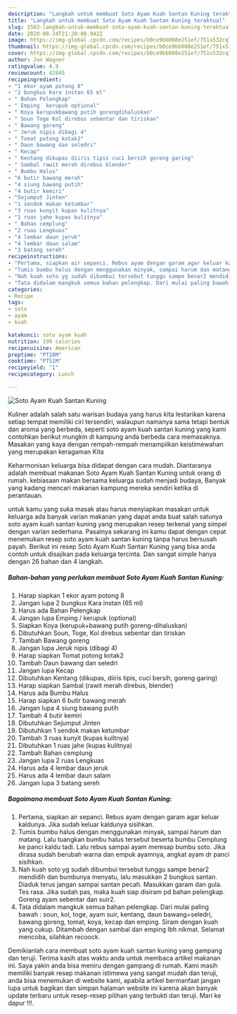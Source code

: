```yaml
---
description: "Langkah untuk membuat Soto Ayam Kuah Santan Kuning teraktual"
title: "Langkah untuk membuat Soto Ayam Kuah Santan Kuning teraktual"
slug: 1503-langkah-untuk-membuat-soto-ayam-kuah-santan-kuning-teraktual
date: 2020-08-24T21:20:08.942Z
image: https://img-global.cpcdn.com/recipes/b0ce9bb008e251ef/751x532cq70/soto-ayam-kuah-santan-kuning-foto-resep-utama.jpg
thumbnail: https://img-global.cpcdn.com/recipes/b0ce9bb008e251ef/751x532cq70/soto-ayam-kuah-santan-kuning-foto-resep-utama.jpg
cover: https://img-global.cpcdn.com/recipes/b0ce9bb008e251ef/751x532cq70/soto-ayam-kuah-santan-kuning-foto-resep-utama.jpg
author: Jon Wagner
ratingvalue: 4.9
reviewcount: 42845
recipeingredient:
- "1 ekor ayam potong 8"
- "2 bungkus Kara instan 65 ml"
- " Bahan Pelengkap"
- " Emping  kerupuk optional"
- " Koya kerupukbawang putih gorengdihaluskan"
- " Soun Toge Kol direbus sebentar dan tiriskan"
- " Bawang goreng"
- " Jeruk nipis dibagi 4"
- " Tomat potong kotak2"
- " Daun bawang dan seledri"
- " Kecap"
- " Kentang dikupas diiris tipis cuci bersih goreng garing"
- " Sambal rawit merah direbus blender"
- " Bumbu Halus"
- "6 butir bawang merah"
- "4 siung bawang putih"
- "4 butir kemiri"
- "Sejumput Jinten"
- "1 sendok makan ketumbar"
- "3 ruas kunyit kupas kulitnya"
- "1 ruas jahe kupas kulitnya"
- " Bahan cemplung"
- "2 ruas Lengkuas"
- "4 lembar daun jeruk"
- "4 lembar daun salam"
- "3 batang sereh"
recipeinstructions:
- "Pertama, siapkan air sepanci. Rebus ayam dengan garam agar keluar kaldunya. Jika sudah keluar kaldunya sisihkan."
- "Tumis bumbu halus dengan menggunakan minyak, sampai harum dan matang. Lalu tuangkan bumbu halus tersebut beserta bumbu Cemplung ke panci kaldu tadi. Lalu rebus sampai ayam meresap bumbu soto. Jika dirasa sudah berubah warna dan empuk ayamnya, angkat ayam dr panci sisihkan."
- "Nah kuah soto yg sudah dibumbui tersebut tunggu sampe benar2 mendidih dan bumbunya menyatu, lalu masukkan 2 bungkus santan. Diaduk terus jangan sampai santan pecah. Masukkan garam dan gula. Tes rasa. Jika sudah pas, maka kuah siap disiram pd bahan pelengkap. Goreng ayam sebentar dan suir2."
- "Tata didalam mangkuk semua bahan pelengkap. Dari mulai paling bawah : soun, kol, toge, ayam suir, kentang, daun bawang+seledri, bawang goreng, tomat, koya, kecap dan emping. Siram dengan kuah yang cukup. Ditambah dengan sambal dan emping lbh nikmat. Selamat mencoba, silahkan recoock."
categories:
- Recipe
tags:
- soto
- ayam
- kuah

katakunci: soto ayam kuah 
nutrition: 199 calories
recipecuisine: American
preptime: "PT28M"
cooktime: "PT51M"
recipeyield: "1"
recipecategory: Lunch

---
```



![Soto Ayam Kuah Santan Kuning](https://img-global.cpcdn.com/recipes/b0ce9bb008e251ef/751x532cq70/soto-ayam-kuah-santan-kuning-foto-resep-utama.jpg)

Kuliner adalah salah satu warisan budaya yang harus kita lestarikan karena setiap tempat memiliki ciri tersendiri, walaupun namanya sama tetapi bentuk dan aroma yang berbeda, seperti soto ayam kuah santan kuning yang kami contohkan berikut mungkin di kampung anda berbeda cara memasaknya. Masakan yang kaya dengan rempah-rempah menampilkan keistimewahan yang merupakan keragaman Kita



Keharmonisan keluarga bisa didapat dengan cara mudah. Diantaranya adalah membuat makanan Soto Ayam Kuah Santan Kuning untuk orang di rumah. kebiasaan makan bersama keluarga sudah menjadi budaya, Banyak yang kadang mencari makanan kampung mereka sendiri ketika di perantauan.

untuk kamu yang suka masak atau harus menyiapkan masakan untuk keluarga ada banyak varian makanan yang dapat anda buat salah satunya soto ayam kuah santan kuning yang merupakan resep terkenal yang simpel dengan varian sederhana. Pasalnya sekarang ini kamu dapat dengan cepat menemukan resep soto ayam kuah santan kuning tanpa harus bersusah payah.
Berikut ini resep Soto Ayam Kuah Santan Kuning yang bisa anda contoh untuk disajikan pada keluarga tercinta. Dan sangat simple hanya dengan 26 bahan dan 4 langkah.


<!--inarticleads1-->

##### Bahan-bahan yang perlukan membuat Soto Ayam Kuah Santan Kuning:

1. Harap siapkan 1 ekor ayam potong 8
1. Jangan lupa 2 bungkus Kara instan (65 ml)
1. Harus ada  Bahan Pelengkap
1. Jangan lupa  Emping / kerupuk (optional)
1. Siapkan  Koya (kerupuk+bawang putih goreng-dihaluskan)
1. Dibutuhkan  Soun, Toge, Kol direbus sebentar dan tiriskan
1. Tambah  Bawang goreng
1. Jangan lupa  Jeruk nipis (dibagi 4)
1. Harap siapkan  Tomat potong kotak2
1. Tambah  Daun bawang dan seledri
1. Jangan lupa  Kecap
1. Dibutuhkan  Kentang (dikupas, diiris tipis, cuci bersih, goreng garing)
1. Harap siapkan  Sambal (rawit merah direbus, blender)
1. Harus ada  Bumbu Halus
1. Harap siapkan 6 butir bawang merah
1. Jangan lupa 4 siung bawang putih
1. Tambah 4 butir kemiri
1. Dibutuhkan Sejumput Jinten
1. Dibutuhkan 1 sendok makan ketumbar
1. Tambah 3 ruas kunyit (kupas kulitnya)
1. Dibutuhkan 1 ruas jahe (kupas kulitnya)
1. Tambah  Bahan cemplung
1. Jangan lupa 2 ruas Lengkuas
1. Harus ada 4 lembar daun jeruk
1. Harus ada 4 lembar daun salam
1. Jangan lupa 3 batang sereh




<!--inarticleads2-->

##### Bagaimana membuat  Soto Ayam Kuah Santan Kuning:

1. Pertama, siapkan air sepanci. Rebus ayam dengan garam agar keluar kaldunya. Jika sudah keluar kaldunya sisihkan.
1. Tumis bumbu halus dengan menggunakan minyak, sampai harum dan matang. Lalu tuangkan bumbu halus tersebut beserta bumbu Cemplung ke panci kaldu tadi. Lalu rebus sampai ayam meresap bumbu soto. Jika dirasa sudah berubah warna dan empuk ayamnya, angkat ayam dr panci sisihkan.
1. Nah kuah soto yg sudah dibumbui tersebut tunggu sampe benar2 mendidih dan bumbunya menyatu, lalu masukkan 2 bungkus santan. Diaduk terus jangan sampai santan pecah. Masukkan garam dan gula. Tes rasa. Jika sudah pas, maka kuah siap disiram pd bahan pelengkap. Goreng ayam sebentar dan suir2.
1. Tata didalam mangkuk semua bahan pelengkap. Dari mulai paling bawah : soun, kol, toge, ayam suir, kentang, daun bawang+seledri, bawang goreng, tomat, koya, kecap dan emping. Siram dengan kuah yang cukup. Ditambah dengan sambal dan emping lbh nikmat. Selamat mencoba, silahkan recoock.




Demikianlah cara membuat soto ayam kuah santan kuning yang gampang dan teruji. Terima kasih atas waktu anda untuk membaca artikel makanan ini. Saya yakin anda bisa meniru dengan gampang di rumah. Kami masih memiliki banyak resep makanan istimewa yang sangat mudah dan teruji, anda bisa menemukan di website kami, apabila artikel bermanfaat jangan lupa untuk bagikan dan simpan halaman website ini karena akan banyak update terbaru untuk resep-resep pilihan yang terbukti dan teruji. Mari ke dapur !!!. 
